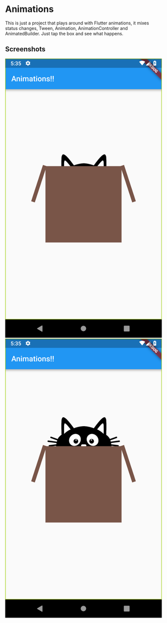 # Animations

This is just a project that plays around with Flutter animations, it mixes status changes, Tween, Animation, AnimationController and AnimatedBuilder. 
Just tap the box and see what happens.

## Screenshots

![Cat Inside Box](/screenshots/cat-in.png)
![Cat Outside Box](/screenshots/cat-out.png)

